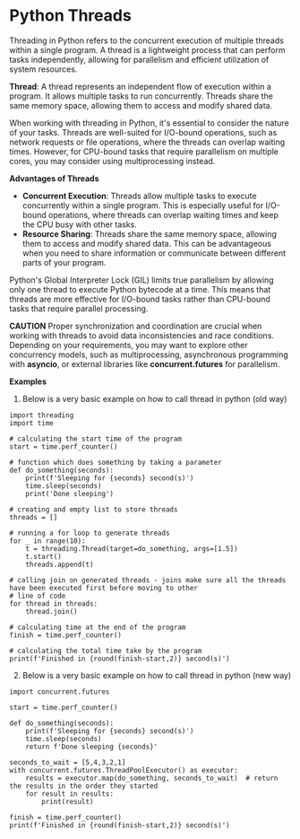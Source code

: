 # Python Threads

Threading in Python refers to the concurrent execution of multiple threads within a single program. A thread is a lightweight process that can perform 
tasks independently, allowing for parallelism and efficient utilization of system resources.

**Thread**: A thread represents an independent flow of execution within a program. It allows multiple tasks to run concurrently. Threads share the same memory 
space, allowing them to access and modify shared data.

When working with threading in Python, it's essential to consider the nature of your tasks. Threads are well-suited for I/O-bound operations, such as network 
requests or file operations, where the threads can overlap waiting times. However, for CPU-bound tasks that require parallelism on multiple cores, you may 
consider using multiprocessing instead.

**Advantages of Threads**
- **Concurrent Execution**: Threads allow multiple tasks to execute concurrently within a single program. This is especially useful for I/O-bound operations,
  where threads can overlap waiting times and keep the CPU busy with other tasks.
- **Resource Sharing**: Threads share the same memory space, allowing them to access and modify shared data. This can be advantageous when you need to share
  information or communicate between different parts of your program.

Python's Global Interpreter Lock (GIL) limits true parallelism by allowing only one thread to execute Python bytecode at a time. This means that threads are 
more effective for I/O-bound tasks rather than CPU-bound tasks that require parallel processing.

**CAUTION** Proper synchronization and coordination are crucial when working with threads to avoid data inconsistencies and race conditions. Depending on your requirements, 
you may want to explore other concurrency models, such as multiprocessing, asynchronous programming with **asyncio**, or external libraries like **concurrent.futures** for 
parallelism.

**Examples**

1. Below is a very basic example on how to call thread in python (old way)
```
import threading
import time

# calculating the start time of the program
start = time.perf_counter()

# function which does something by taking a parameter
def do_something(seconds):
    print(f'Sleeping for {seconds} second(s)')
    time.sleep(seconds)
    print('Done sleeping')

# creating and empty list to store threads
threads = []

# running a for loop to generate threads
for _ in range(10):
    t = threading.Thread(target=do_something, args=[1.5])
    t.start()
    threads.append(t)

# calling join on generated threads - joins make sure all the threads have been executed first before moving to other
# line of code
for thread in threads:
    thread.join()

# calculating time at the end of the program
finish = time.perf_counter()

# calculating the total time take by the program
print(f'Finished in {round(finish-start,2)} second(s)')
```

2. Below is a very basic example on how to call thread in python (new way)
```
import concurrent.futures

start = time.perf_counter()

def do_something(seconds):
    print(f'Sleeping for {seconds} second(s)')
    time.sleep(seconds)
    return f'Done sleeping {seconds}'

seconds_to_wait = [5,4,3,2,1]
with concurrent.futures.ThreadPoolExecutor() as executor:
    results = executor.map(do_something, seconds_to_wait)  # return the results in the order they started
    for result in results:
        print(result)

finish = time.perf_counter()
print(f'Finished in {round(finish-start,2)} second(s)')
```




  
